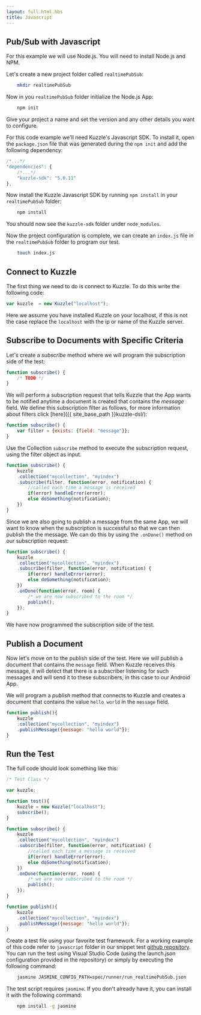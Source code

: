 ```yaml
---
layout: full.html.hbs
title: Javascript
---
```


## Pub/Sub with Javascript

For this example we will use Node.js. You will need to install Node.js and NPM.

Let's create a new project folder called `realtimePubSub`:


```bash
    mkdir realtimePubSub
```

Now in you `realtimePubSub` folder initialize the Node.js App:


```bash
    npm init
```

Give your project a name and set the version and any other details you want to configure.

For this code example we'll need Kuzzle's Javascript SDK. To install it, open the `package.json` file that was generated during the `npm init` and add the following dependency:


```javascript
/*...*/
"dependencies": {
    /*...*/
    "kuzzle-sdk": "5.0.11"
},
```

Now install the Kuzzle Javascript SDK by running `npm install` in your `realtimePubSub` folder:

```bash
    npm install
```

You should now see the `kuzzle-sdk` folder under `node_modules`.

Now the project configuration is complete, we can create an `index.js` file in the `realtimePubSub` folder to program our test.

```bash
    touch index.js
```

## Connect to Kuzzle

The first thing we need to do is connect to Kuzzle. To do this write the following code:

```Javascript
var kuzzle  = new Kuzzle("localhost");
```

Here we assume you have installed Kuzzle on your localhost, if this is not the case replace the `localhost` with the ip or name of the Kuzzle server.

## Subscribe to Documents with Specific Criteria


Let's create a *subscribe* method where we will program the subscription side of the test:

```Javascript
function subscribe() {
    /* TODO */
}
```

We will perform a subscription request that tells Kuzzle that the App wants to be notified anytime a document is created that contains the *message* field. We define this subscription filter as follows, for more information about filters click [here]({{ site_base_path }}kuzzle-dsl/):

```Javascript
function subscribe() {
    var filter = {exists: {field: "message"}};
}
```

Use the Collection `subscribe` method to execute the subscription request, using the filter object as input.

```Javascript
function subscribe() {
    kuzzle
    .collection("mycollection", "myindex")
    .subscribe(filter, function(error, notification) {
        //called each time a message is received
        if(error) handleError(error); 
        else doSomething(notification);
    })
}
```

Since we are also going to publish a message from the same App, we will want to know when the subscription is successful so that we can then publish the the  message. We can do this by using the `.onDone()` method on our subscription request:

```Javascript
function subscribe() {
    kuzzle
    .collection("mycollection", "myindex")
    .subscribe(filter, function(error, notification) {
        if(error) handleError(error);
        else doSomething(notification);
    })
    .onDone(function(error, room) {
        /* we are now subscribed to the room */
        publish();
    });
}
```

We have now programmed the subscription side of the test.


## Publish a Document

Now let's move on to the publish side of the test. Here we will publish a document that contains the `message` field. When Kuzzle receives this message, it will detect that there is a subscriber listening for such messages and will send it to these subscribers, in this case to our Android App.

We will program a *publish* method that connects to Kuzzle and creates a document that contains the value `hello world` in the `message` field.

```Javascript
function publish(){
    kuzzle
    .collection("mycollection", "myindex")
    .publishMessage({message: "hello world"});
}
```
 
## Run the Test

The full code should look something like this:

```Javascript
/* Test Class */

var kuzzle;

function test(){
    kuzzle = new Kuzzle("localhost");
    subscribe();
}

function subscribe() {
    kuzzle
    .collection("mycollection", "myindex")
    .subscribe(filter, function(error, notification) {
        //called each time a message is received
        if(error) handleError(error);
        else doSomething(notification);
    })
    .onDone(function(error, room) {
        /* we are now subscribed to the room */
        publish();
    });
}

function publish(){
    kuzzle
    .collection("mycollection", "myindex")
    .publishMessage({message: "hello world"});
}

```

Create a test file using your favorite test framework. For a working example of this code refer to `javascript` folder in our snippet test [github repository](https://github.com/kuzzleio/kuzzle.io-snippet-tests). You can run the test using Visual Studio Code (using the launch.json configuration provided in the repository) or simply by executing the following command: 

```bash
    jasmine JASMINE_CONFIG_PATH=spec/runner/run_realtimePubSub.json
```

The test script requires `jasmine`. If you don't already have it, you can install it with the following command:

```bash
    npm install -g jasmine
```
